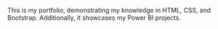This is my portfolio, demonstrating my knowledge in HTML, CSS, and Bootstrap. 
Additionally, it showcases my Power BI projects.
